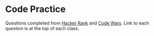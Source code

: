 # Code Practice

Questions completed from [Hacker Rank](www.hackerrank.com) and [Code Wars](www.codewars.com). Link to each question is at the top of each class.
